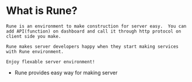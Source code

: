 # What is Rune?

    Rune is an environment to make construction for server easy.  You can add API(function) on dashboard and call it through http protocol on client side you make.
    
    Rune makes server developers happy when they start making services with Rune environment.
    
    Enjoy flexable server environment!
    

* Rune provides easy way for making server
    
    
